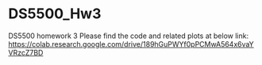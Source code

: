 # DS5500_Hw3
DS5500 homework 3
Please find the code and related plots at below link:
https://colab.research.google.com/drive/189hGuPWYf0pPCMwA564x6vaYVRzcZ7BD
